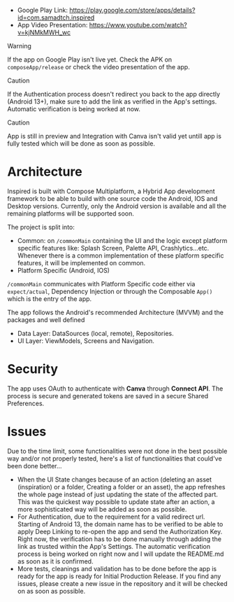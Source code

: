 * Google Play Link: https://play.google.com/store/apps/details?id=com.samadtch.inspired
* App Video Presentation: https://www.youtube.com/watch?v=kjNMkMWH_wc

> [!WARNING]
> If the app on Google Play isn't live yet. Check the APK on `composeApp/release` or check the video
> presentation of the app.

> [!CAUTION]
> If the Authentication process doesn't redirect you back to the app directly (Android 13+), make
> sure to add the link as verified in the App's settings. Automatic verification is being worked at
> now.

> [!CAUTION]
> App is still in preview and Integration with Canva isn't valid yet untill app is fully tested which will be done as soon as possible.

# Architecture

Inspired is built with Compose Multiplatform, a Hybrid App development framework to be able to build
with one source code the Android, IOS and Desktop versions. Currently, only the Android version is
available and all the remaining platforms will be supported soon.

The project is split into:

- Common: on `/commonMain` containing the UI and the logic except platform specific features like:
  Splash Screen, Palette API, Crashlytics...etc. Whenever there is a common implementation of these
  platform specific features, it will be implemented on common.
- Platform Specific (Android, IOS)

`/commonMain` communicates with Platform Specific code either via `expect/actual`, Dependency
Injection or through the Composable `App()` which is the entry of the app.

The app follows the Android's recommended Architecture (MVVM) and the packages and well defined

- Data Layer: DataSources (local, remote), Repositories.
- UI Layer: ViewModels, Screens and Navigation.

# Security

The app uses OAuth to authenticate with **Canva** through **Connect API**. The process is secure and
generated tokens are saved in a secure Shared Preferences.

# Issues

Due to the time limit, some functionalities were not done in the best possible way and/or not
properly tested, here's a list of functionalities that could've been done better...

- When the UI State changes because of an action (deleting an asset (inspiration) or a folder,
  Creating a folder or an asset), the app refreshes the whole page instead of just updating the
  state of the affected part. This was the quickest way possible to update state after an action, a
  more sophisticated way will be added as soon as possible.
- For Authentication, due to the requirement for a valid redirect url. Starting of Android 13, the
  domain name has to be verified to be able to apply Deep Linking to re-open the app and send the
  Authorization Key. Right now, the verification has to be done manually through adding the link as
  trusted within the App's Settings. The automatic verification process is being worked on right now
  and I will update the README.md as soon as it is confirmed.
- More tests, cleanings and validation has to be done before the app is ready for the app is ready
  for Initial Production Release. If you find any issues, please create a new issue in the
  repository and it will be checked on as soon as possible.
